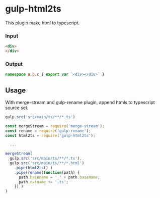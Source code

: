 gulp-html2ts
===
This plugin make html to typescript.

### Input

```html
<div>
</div>
```

### Output

```typescript
namespace a.b.c { export var `<div></div>` }
```

## Usage

With merge-stream and gulp-rename plugin, append htmls to typescript source set.

```typescript
gulp.src('src/main/ts/**/*.ts')
```

```typescript
const mergeStream = require('merge-stream');
const rename = require('gulp-rename');
const html2ts = require('gulp-html2ts');

  ...

mergeStream(
  gulp.src('src/main/ts/**/*.ts'),
  gulp.src('src/main/ts/**/*.html')
    .pipe(html2ts() )
    .pipe(rename(function(path) {
      path.basename = '_' + path.basename;
      path.extname += '.ts';
    }) )
)
```
